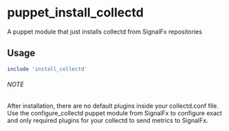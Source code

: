 # puppet_install_collectd
A puppet module that just installs collectd from SignalFx repositories

## Usage
```ruby
include 'install_collectd'
```

###### NOTE
After installation, there are no default plugins inside your collectd.conf file. Use the configure_collectd puppet module from SignalFx to configure exact and only required plugins for your collectd to send metrics to SignalFx.
